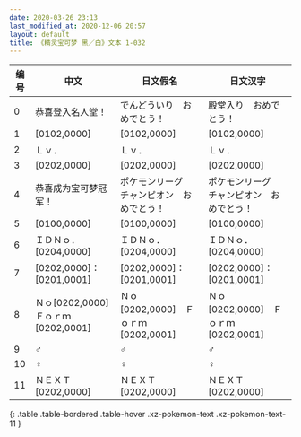 ```yaml
---
date: 2020-03-26 23:13
last_modified_at: 2020-12-06 20:57
layout: default
title: 《精灵宝可梦 黑／白》文本 1-032
---
```

| 编号 | 中文 | 日文假名 | 日文汉字 |
| ---- | ---- | ---- | --- |
| 0 | 恭喜登入名人堂！ | でんどういり　おめでとう！ | 殿堂入り　おめでとう！ |
| 1 | [0102,0000] | [0102,0000] | [0102,0000] |
| 2 | Ｌｖ． | Ｌｖ． | Ｌｖ． |
| 3 | [0202,0000] | [0202,0000] | [0202,0000] |
| 4 | 恭喜成为宝可梦冠军！ | ポケモンリーグ　チャンピオン　おめでとう！ | ポケモンリーグ　チャンピオン　おめでとう！ |
| 5 | [0100,0000] | [0100,0000] | [0100,0000] |
| 6 | ＩＤＮｏ．[0204,0000] | ＩＤＮｏ．[0204,0000] | ＩＤＮｏ．[0204,0000] |
| 7 | [0202,0000]：[0201,0001] | [0202,0000]：[0201,0001] | [0202,0000]：[0201,0001] |
| 8 | Ｎｏ[0202,0000]Ｆｏｒｍ[0202,0001] | Ｎｏ　[0202,0000]　Ｆｏｒｍ　[0202,0001] | Ｎｏ　[0202,0000]　Ｆｏｒｍ　[0202,0001] |
| 9 | ♂ | ♂ | ♂ |
| 10 | ♀ | ♀ | ♀ |
| 11 | ＮＥＸＴ[0202,0000] | ＮＥＸＴ　[0202,0000] | ＮＥＸＴ　[0202,0000] |
{: .table .table-bordered .table-hover .xz-pokemon-text .xz-pokemon-text-11 }